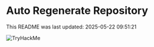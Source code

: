 # Auto Regenerate Repository

This README was last updated: 2025-05-22 09:51:21

 ![TryHackMe](https://tryhackme.com/badge/533634)